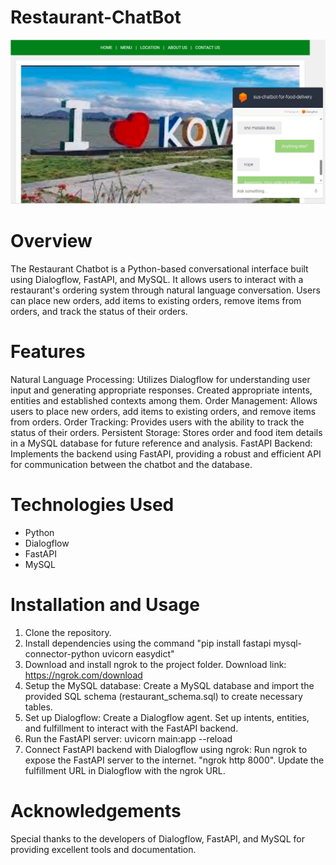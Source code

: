 # Restaurant-ChatBot
![Restaurant Chatbot](https://github.com/susanth18/Restaurant-ChatBot/blob/main/Sample%20Picture.png)
# Overview
 The Restaurant Chatbot is a Python-based conversational interface built using Dialogflow, FastAPI, and MySQL. It allows users to interact with a restaurant's ordering system through natural language conversation. Users can place new orders, add items to existing orders, remove items from orders, and track the status of their orders.
# Features
 Natural Language Processing: Utilizes Dialogflow for understanding user input and generating appropriate responses. Created appropriate intents, entities and established contexts among them.
 Order Management: Allows users to place new orders, add items to existing orders, and remove items from orders.
 Order Tracking: Provides users with the ability to track the status of their orders.
 Persistent Storage: Stores order and food item details in a MySQL database for future reference and analysis.
 FastAPI Backend: Implements the backend using FastAPI, providing a robust and efficient API for communication between the chatbot and the database.
 # Technologies Used
- Python
- Dialogflow
- FastAPI
- MySQL
# Installation and Usage
 1. Clone the repository.
 2. Install dependencies using the command "pip install fastapi mysql-connector-python uvicorn easydict"
 3. Download and install ngrok to the project folder. Download link: https://ngrok.com/download
 4. Setup the MySQL database: Create a MySQL database and import the provided SQL schema (restaurant_schema.sql) to create necessary tables.
 5. Set up Dialogflow: Create a Dialogflow agent. Set up intents, entities, and fulfillment to interact with the FastAPI backend.
 6. Run the FastAPI server: uvicorn main:app --reload
 7. Connect FastAPI backend with Dialogflow using ngrok: Run ngrok to expose the FastAPI server to the internet. "ngrok http 8000". Update the fulfillment URL in Dialogflow with the ngrok URL.
# Acknowledgements
Special thanks to the developers of Dialogflow, FastAPI, and MySQL for providing excellent tools and documentation.

